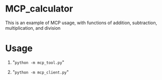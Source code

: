# MCP_calculator
This is an example of MCP usage, with functions of addition, subtraction, multiplication, and division

# Usage
1. "`python -m mcp_tool.py`"

2. "`python -m mcp_client.py`"
